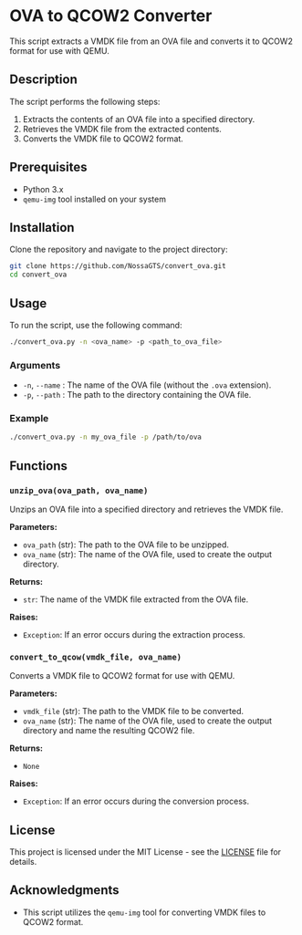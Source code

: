 # OVA to QCOW2 Converter

This script extracts a VMDK file from an OVA file and converts it to QCOW2 format for use with QEMU.

## Description

The script performs the following steps:
1. Extracts the contents of an OVA file into a specified directory.
2. Retrieves the VMDK file from the extracted contents.
3. Converts the VMDK file to QCOW2 format.

## Prerequisites

- Python 3.x
- `qemu-img` tool installed on your system

## Installation

Clone the repository and navigate to the project directory:

```bash
git clone https://github.com/NossaGTS/convert_ova.git
cd convert_ova
```

## Usage

To run the script, use the following command:

```bash
./convert_ova.py -n <ova_name> -p <path_to_ova_file>
```

### Arguments

- `-n`, `--name` : The name of the OVA file (without the `.ova` extension).
- `-p`, `--path` : The path to the directory containing the OVA file.

### Example

```bash
./convert_ova.py -n my_ova_file -p /path/to/ova
```

## Functions

### `unzip_ova(ova_path, ova_name)`

Unzips an OVA file into a specified directory and retrieves the VMDK file.

**Parameters:**
- `ova_path` (str): The path to the OVA file to be unzipped.
- `ova_name` (str): The name of the OVA file, used to create the output directory.

**Returns:**
- `str`: The name of the VMDK file extracted from the OVA file.

**Raises:**
- `Exception`: If an error occurs during the extraction process.

### `convert_to_qcow(vmdk_file, ova_name)`

Converts a VMDK file to QCOW2 format for use with QEMU.

**Parameters:**
- `vmdk_file` (str): The path to the VMDK file to be converted.
- `ova_name` (str): The name of the OVA file, used to create the output directory and name the resulting QCOW2 file.

**Returns:**
- `None`

**Raises:**
- `Exception`: If an error occurs during the conversion process.

## License

This project is licensed under the MIT License - see the [LICENSE](LICENSE) file for details.

## Acknowledgments

- This script utilizes the `qemu-img` tool for converting VMDK files to QCOW2 format.
